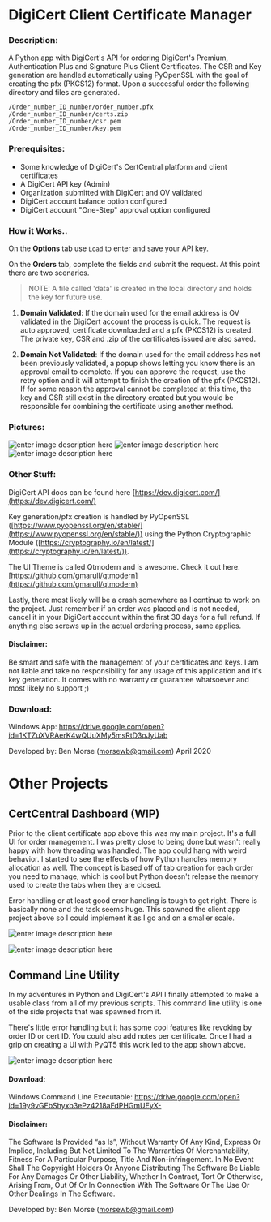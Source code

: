 
# DigiCert Client Certificate Manager

### Description:
A Python app with DigiCert's API for ordering DigiCert's Premium, Authentication Plus and Signature Plus Client Certificates. The CSR and Key generation are handled automatically using PyOpenSSL with the goal of creating the pfx (PKCS12) format. Upon a successful order the following directory and files are generated. 

    /Order_number_ID_number/order_number.pfx
    /Order_number_ID_number/certs.zip
    /Order_number_ID_number/csr.pem
    /Order_number_ID_number/key.pem

### Prerequisites:

 - Some knowledge of DigiCert's CertCentral platform and client certificates
 - A DigiCert API key (Admin)
 - Organization submitted with DigiCert and OV validated
 - DigiCert account balance option configured 
 - DigiCert account "One-Step" approval option configured 

### How it Works..
On the **Options** tab use `Load` to enter and save your API key. 

On the **Orders** tab, complete the fields and submit the request. At this point there are two scenarios. 
>NOTE: A file called 'data' is created in the local directory and holds the key for future use.

1) **Domain Validated**: If the domain used for the email address is OV validated in the DigiCert account the process is quick. The request is auto approved, certificate downloaded and a pfx (PKCS12) is created. The private key, CSR and .zip of the certificates issued are also saved. 

2) **Domain Not Validated**: If the domain used for the email address has not been previously validated, a popup shows letting you know there is an approval email to complete. If you can approve the request, use the retry option and it will attempt to finish the creation of the pfx (PKCS12). If for some reason the approval cannot be completed at this time, the key and CSR still exist in the directory created but you would be responsible for combining the certificate using another method. 

### Pictures:
 ![enter image description here](https://i.ibb.co/NN11x5r/ccm-v2-c2jy-IZTJTs.jpg)  ![enter image description here](https://i.ibb.co/HzjhmGT/ccm-v2-LOAEp1r-Pj-I.jpg)  ![enter image description here](https://i.ibb.co/vd872Xn/ccm-v2-s-Q7ub-Al-Ax-M.jpg) 

### Other Stuff:

DigiCert API docs can be found here [https://dev.digicert.com/](https://dev.digicert.com/)

Key generation/pfx creation is handled by PyOpenSSL ([https://www.pyopenssl.org/en/stable/](https://www.pyopenssl.org/en/stable/)) using the Python Cryptographic Module ([https://cryptography.io/en/latest/](https://cryptography.io/en/latest/)). 

The UI Theme is called Qtmodern and is awesome. Check it out here. [https://github.com/gmarull/qtmodern](https://github.com/gmarull/qtmodern)

Lastly, there most likely will be a crash somewhere as I continue to work on the project. Just remember if an order was placed and is not needed, cancel it in your DigiCert account within the first 30 days for a full refund. If anything else screws up in the actual ordering process, same applies.
#### Disclaimer:
Be smart and safe with the management of your certificates and keys. I am not liable and take no responsibility for any usage of this application and it's key generation. It comes with no warranty or guarantee whatsoever and most likely no support ;)

### Download: 
Windows App: https://drive.google.com/open?id=1KTZuXVRAerK4wQUuXMy5msRtD3oJyUab

Developed by: Ben Morse (morsewb@gmail.com)
April 2020



# Other Projects


## CertCentral Dashboard (WIP)
Prior to the client certificate app above this was my main project. It's a full UI for order management. I was pretty close to being done but wasn't really happy with how threading was handled. The app could hang with weird behavior. I started to see the effects of how Python handles memory allocation as well. The concept is based off of tab creation for each order you need to manage, which is cool but Python doesn't release the memory used to create the tabs when they are closed. 

Error handling or at least good error handling is tough to get right. There is basically none and the task seems huge. This spawned the client app project above so I could implement it as I go and on a smaller scale. 

![enter image description here](https://i.ibb.co/5xX23Xv/dash.jpg)

![enter image description here](https://i.ibb.co/J503bhd/dash2.jpg)

## Command Line Utility
In my adventures in Python and DigiCert's API I finally attempted to make a usable class from all of my previous scripts. This command line utility is one of the side projects that was spawned from it.

There's little error handling but it has some cool features like revoking by order ID or cert ID. You could also add notes per certificate. Once I had a grip on creating a UI with PyQT5 this work led to the app shown above. 

![enter image description here](https://i.ibb.co/zrLjk5q/cmd-line.jpg)

   
#### Download:
Windows Command Line Executable: https://drive.google.com/open?id=19y9vGFbShyxb3ePz4218aFdPHGmUEyX-

#### Disclaimer:

The Software Is Provided “as Is”, Without Warranty Of Any Kind, Express Or Implied, Including But Not Limited To The Warranties Of Merchantability, Fitness For A Particular Purpose, Title And Non-infringement. In No Event Shall The Copyright Holders Or Anyone Distributing The Software Be Liable For Any Damages Or Other Liability, Whether In Contract, Tort Or Otherwise, Arising From, Out Of Or In Connection With The Software Or The Use Or Other Dealings In The Software.


Developed by: Ben Morse ([morsewb@gmail.com](mailto:morsewb@gmail.com))

